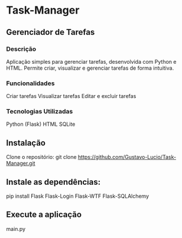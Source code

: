# Task-Manager

## Gerenciador de Tarefas

### Descrição
Aplicação simples para gerenciar tarefas, desenvolvida com Python e HTML. Permite criar, visualizar e gerenciar tarefas de forma intuitiva.

### Funcionalidades
Criar tarefas
Visualizar tarefas
Editar e excluir tarefas

### Tecnologias Utilizadas
Python (Flask)
HTML
SQLite

## Instalação
Clone o repositório:
git clone https://github.com/Gustavo-Lucio/Task-Manager.git

## Instale as dependências:
pip install Flask Flask-Login Flask-WTF Flask-SQLAlchemy

## Execute a aplicação
main.py
